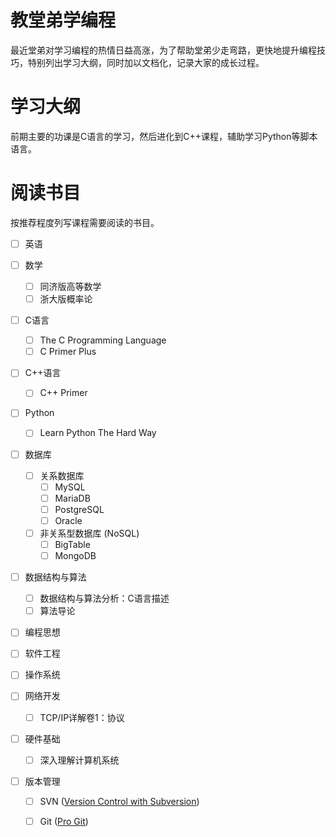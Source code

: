 教堂弟学编程
============

最近堂弟对学习编程的热情日益高涨，为了帮助堂弟少走弯路，更快地提升编程技巧，特别列出学习大纲，同时加以文档化，记录大家的成长过程。

学习大纲
========

前期主要的功课是C语言的学习，然后进化到C++课程，辅助学习Python等脚本语言。

阅读书目
========

按推荐程度列写课程需要阅读的书目。

- [ ] 英语

- [ ] 数学
  - [ ] 同济版高等数学
  - [ ] 浙大版概率论

- [ ] C语言
  - [ ] The C Programming Language
  - [ ] C Primer Plus

- [ ] C++语言
  - [ ] C++ Primer

- [ ] Python
  - [ ] Learn Python The Hard Way

- [ ] 数据库
  - [ ] 关系数据库
    - [ ] MySQL
    - [ ] MariaDB
    - [ ] PostgreSQL
    - [ ] Oracle
  - [ ] 非关系型数据库 (NoSQL)
    - [ ] BigTable
    - [ ] MongoDB

- [ ] 数据结构与算法
  - [ ] 数据结构与算法分析：C语言描述
  - [ ] 算法导论

- [ ] 编程思想

- [ ] 软件工程

- [ ] 操作系统

- [ ] 网络开发
  - [ ] TCP/IP详解卷1：协议

- [ ] 硬件基础
  - [ ] 深入理解计算机系统

- [ ] 版本管理
  - [ ] SVN ([Version Control with Subversion](http://svnbook.red-bean.com/))
  - [ ] Git ([Pro Git](http://git-scm.com/book))


